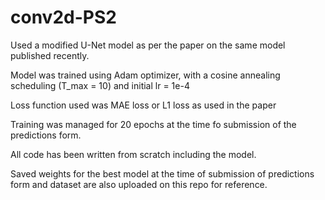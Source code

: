 # conv2d-PS2

Used a modified U-Net model as per the paper on the same model published recently. 

Model was trained using Adam optimizer, with a cosine annealing scheduling (T_max = 10) and initial lr = 1e-4

Loss function used was MAE loss or L1 loss as used in the paper

Training was managed for 20 epochs at the time fo submission of the predictions form.

All code has been written from scratch including the model.

Saved weights for the best model at the time of submission of predictions form and dataset are also uploaded on this repo for reference.
